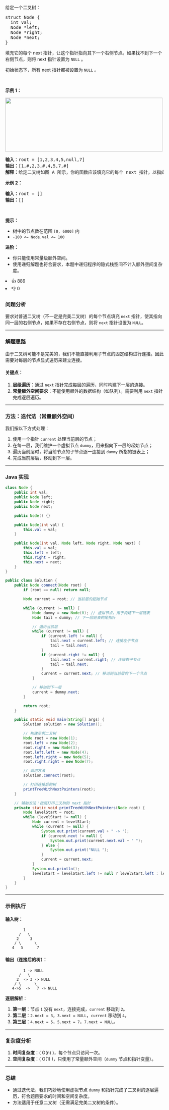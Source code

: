 <p>给定一个二叉树：</p>

<pre>
struct Node {
  int val;
  Node *left;
  Node *right;
  Node *next;
}</pre>

<p>填充它的每个 next 指针，让这个指针指向其下一个右侧节点。如果找不到下一个右侧节点，则将 next 指针设置为 <code>NULL</code> 。</p>

<p>初始状态下，所有&nbsp;next 指针都被设置为 <code>NULL</code> 。</p>

<p>&nbsp;</p>

<p><strong>示例 1：</strong></p> 
<img alt="" src="https://assets.leetcode.com/uploads/2019/02/15/117_sample.png" style="width: 500px; height: 171px;" /> 
<pre>
<strong>输入</strong>：root = [1,2,3,4,5,null,7]
<strong>输出：</strong>[1,#,2,3,#,4,5,7,#]
<strong>解释：</strong>给定二叉树如图 A 所示，你的函数应该填充它的每个 next 指针，以指向其下一个右侧节点，如图 B 所示。序列化输出按层序遍历顺序（由 next 指针连接），'#' 表示每层的末尾。</pre>

<p><strong class="example">示例 2：</strong></p>

<pre>
<strong>输入：</strong>root = []
<strong>输出：</strong>[]
</pre>

<p>&nbsp;</p>

<p><strong>提示：</strong></p>

<ul> 
 <li>树中的节点数在范围 <code>[0, 6000]</code> 内</li> 
 <li><code>-100 &lt;= Node.val &lt;= 100</code></li> 
</ul>

<p><strong>进阶：</strong></p>

<ul> 
 <li>你只能使用常量级额外空间。</li> 
 <li>使用递归解题也符合要求，本题中递归程序的隐式栈空间不计入额外空间复杂度。</li> 
</ul>

<ul> 
</ul>

<div><li>👍 889</li><li>👎 0</li></div>

### 问题分析

要求对普通二叉树（不一定是完美二叉树）的每个节点填充 `next` 指针，使其指向同一层的右侧节点，如果不存在右侧节点，则将 `next` 指针设置为 `NULL`。

---

### 解题思路

由于二叉树可能不是完美的，我们不能直接利用子节点的固定结构进行连接。因此需要对每层的节点显式遍历来建立连接。

#### 关键点：
1. **层级遍历**：通过 `next` 指针完成每层的遍历，同时构建下一层的连接。
2. **常量额外空间要求**：不能使用额外的数据结构（如队列）。需要利用 `next` 指针完成逐层遍历。

---

### 方法：迭代法（常量额外空间）

我们按以下方式处理：
1. 使用一个指针 `current` 处理当前层的节点；
2. 在每一层，我们维护一个虚拟节点 `dummy`，用来指向下一层的起始节点；
3. 遍历当前层时，将当前节点的子节点逐一连接到 `dummy` 所指的链表上；
4. 完成当前层后，移动到下一层。

---

### Java 实现

```java
class Node {
    public int val;
    public Node left;
    public Node right;
    public Node next;

    public Node() {}

    public Node(int val) {
        this.val = val;
    }

    public Node(int val, Node left, Node right, Node next) {
        this.val = val;
        this.left = left;
        this.right = right;
        this.next = next;
    }
}

public class Solution {
    public Node connect(Node root) {
        if (root == null) return null;

        Node current = root; // 当前层的起始节点

        while (current != null) {
            Node dummy = new Node(0); // 虚拟节点，用于构建下一层链表
            Node tail = dummy; // 下一层链表的尾指针

            // 遍历当前层
            while (current != null) {
                if (current.left != null) {
                    tail.next = current.left; // 连接左子节点
                    tail = tail.next;
                }
                if (current.right != null) {
                    tail.next = current.right; // 连接右子节点
                    tail = tail.next;
                }
                current = current.next; // 移动到当前层的下一个节点
            }

            // 移动到下一层
            current = dummy.next;
        }

        return root;
    }

    public static void main(String[] args) {
        Solution solution = new Solution();

        // 构建示例二叉树
        Node root = new Node(1);
        root.left = new Node(2);
        root.right = new Node(3);
        root.left.left = new Node(4);
        root.left.right = new Node(5);
        root.right.right = new Node(7);

        // 调用方法
        solution.connect(root);

        // 打印连接后的树
        printTreeWithNextPointers(root);
    }

    // 辅助方法：按层打印二叉树的 next 指针
    private static void printTreeWithNextPointers(Node root) {
        Node levelStart = root;
        while (levelStart != null) {
            Node current = levelStart;
            while (current != null) {
                System.out.print(current.val + " -> ");
                if (current.next != null) {
                    System.out.print(current.next.val + " ");
                } else {
                    System.out.print("NULL ");
                }
                current = current.next;
            }
            System.out.println();
            levelStart = levelStart.left != null ? levelStart.left : levelStart.right;
        }
    }
}
```

---

### 示例执行

#### 输入树：
```
        1
      /   \
     2     3
    / \      \
   4   5      7
```

#### 输出（连接后的树）：
```
        1 -> NULL
      /   \
     2  -> 3 -> NULL
    / \      \
   4->5  ->   7 -> NULL
```

**逐层解析**：
1. **第一层**：节点 `1` 没有 `next`，连接完成，`current` 移动到 `2`。
2. **第二层**：`2.next = 3`，`3.next = NULL`，`current` 移动到 `4`。
3. **第三层**：`4.next = 5`，`5.next = 7`，`7.next = NULL`。

---

### 复杂度分析

1. **时间复杂度**：\( O(n) \)，每个节点只访问一次。
2. **空间复杂度**：\( O(1) \)，只使用了常量额外空间（`dummy` 节点和指针变量）。

---

### 总结

- 通过迭代法，我们巧妙地使用虚拟节点 `dummy` 和指针完成了二叉树的逐层遍历，符合题目要求的时间和空间复杂度。
- 方法适用于任意二叉树（无需满足完美二叉树的条件）。